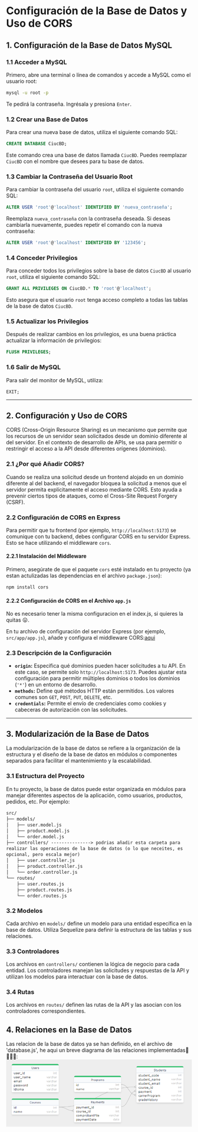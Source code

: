 # Configuración de la Base de Datos y Uso de CORS

## 1. **Configuración de la Base de Datos MySQL**

### 1.1 **Acceder a MySQL**

Primero, abre una terminal o línea de comandos y accede a MySQL como el usuario root:

```bash
mysql -u root -p
```

Te pedirá la contraseña. Ingrésala y presiona `Enter`.

### 1.2 **Crear una Base de Datos**

Para crear una nueva base de datos, utiliza el siguiente comando SQL:

```sql
CREATE DATABASE CiucBD;
```

Este comando crea una base de datos llamada `CiucBD`. Puedes reemplazar `CiucBD` con el nombre que desees para tu base de datos.

### 1.3 **Cambiar la Contraseña del Usuario Root**

Para cambiar la contraseña del usuario `root`, utiliza el siguiente comando SQL:

```sql
ALTER USER 'root'@'localhost' IDENTIFIED BY 'nueva_contraseña';
```

Reemplaza `nueva_contraseña` con la contraseña deseada. Si deseas cambiarla nuevamente, puedes repetir el comando con la nueva contraseña:

```sql
ALTER USER 'root'@'localhost' IDENTIFIED BY '123456';
```

### 1.4 **Conceder Privilegios**

Para conceder todos los privilegios sobre la base de datos `CiucBD` al usuario `root`, utiliza el siguiente comando SQL:

```sql
GRANT ALL PRIVILEGES ON CiucBD.* TO 'root'@'localhost';
```

Esto asegura que el usuario `root` tenga acceso completo a todas las tablas de la base de datos `CiucBD`.

### 1.5 **Actualizar los Privilegios**

Después de realizar cambios en los privilegios, es una buena práctica actualizar la información de privilegios:

```sql
FLUSH PRIVILEGES;
```

### 1.6 **Salir de MySQL**

Para salir del monitor de MySQL, utiliza:

```sql
EXIT;
```

---

## 2. **Configuración y Uso de CORS**

CORS (Cross-Origin Resource Sharing) es un mecanismo que permite que los recursos de un servidor sean solicitados desde un dominio diferente al del servidor. En el contexto de desarrollo de APIs, se usa para permitir o restringir el acceso a la API desde diferentes orígenes (dominios).

### 2.1 **¿Por qué Añadir CORS?**

Cuando se realiza una solicitud desde un frontend alojado en un dominio diferente al del backend, el navegador bloquea la solicitud a menos que el servidor permita explícitamente el acceso mediante CORS. Esto ayuda a prevenir ciertos tipos de ataques, como el Cross-Site Request Forgery (CSRF).

### 2.2 **Configuración de CORS en Express**

Para permitir que tu frontend (por ejemplo, `http://localhost:5173`) se comunique con tu backend, debes configurar CORS en tu servidor Express. Esto se hace utilizando el middleware `cors`.

#### 2.2.1 **Instalación del Middleware**

Primero, asegúrate de que el paquete `cors` esté instalado en tu proyecto (ya estan actulizadas las dependencias en el archivo `package.json`):

```bash
npm install cors
```

#### 2.2.2 **Configuración de CORS en el Archivo `app.js`**
No es necesario tener la misma configuracion en el index.js, si quieres la quitas 😛.

En tu archivo de configuración del servidor Express (por ejemplo, `src/app/app.js`), añade y configura el middleware CORS:[aqui](./src/app/app.js)

### 2.3 **Descripción de la Configuración**

- **`origin`:** Especifica qué dominios pueden hacer solicitudes a tu API. En este caso, se permite solo `http://localhost:5173`. Puedes ajustar esta configuración para permitir múltiples dominios o todos los dominios (`'*'`) en un entorno de desarrollo.
- **`methods`:** Define qué métodos HTTP están permitidos. Los valores comunes son `GET`, `POST`, `PUT`, `DELETE`, etc.
- **`credentials`:** Permite el envío de credenciales como cookies y cabeceras de autorización con las solicitudes.

---

## 3. **Modularización de la Base de Datos**

La modularización de la base de datos se refiere a la organización de la estructura y el diseño de la base de datos en módulos o componentes separados para facilitar el mantenimiento y la escalabilidad.

### 3.1 **Estructura del Proyecto**

En tu proyecto, la base de datos puede estar organizada en módulos para manejar diferentes aspectos de la aplicación, como usuarios, productos, pedidos, etc. Por ejemplo:

```
src/
├── models/
│   ├── user.model.js
│   ├── product.model.js
│   └── order.model.js
├── controllers/ ---------------> podrias añadir esta carpeta para realizar las operaciones de la base de datos (o lo que neceites, es opcional, pero escala mejor)
│   ├── user.controller.js
│   ├── product.controller.js
│   └── order.controller.js
└── routes/
    ├── user.routes.js
    ├── product.routes.js
    └── order.routes.js
```

### 3.2 **Modelos**

Cada archivo en `models/` define un modelo para una entidad específica en la base de datos. Utiliza Sequelize para definir la estructura de las tablas y sus relaciones.

### 3.3 **Controladores**

Los archivos en `controllers/` contienen la lógica de negocio para cada entidad. Los controladores manejan las solicitudes y respuestas de la API y utilizan los modelos para interactuar con la base de datos.

### 3.4 **Rutas**

Los archivos en `routes/` definen las rutas de la API y las asocian con los controladores correspondientes.


## 4. **Relaciones en la Base de Datos**
Las relacion de la base de datos ya se han definido, en el archivo de 'database.js', he aqui un breve diagrama de las relaciones implementadas🤑🤑🤑🤑:
![imagen de BD](./img//image.png)